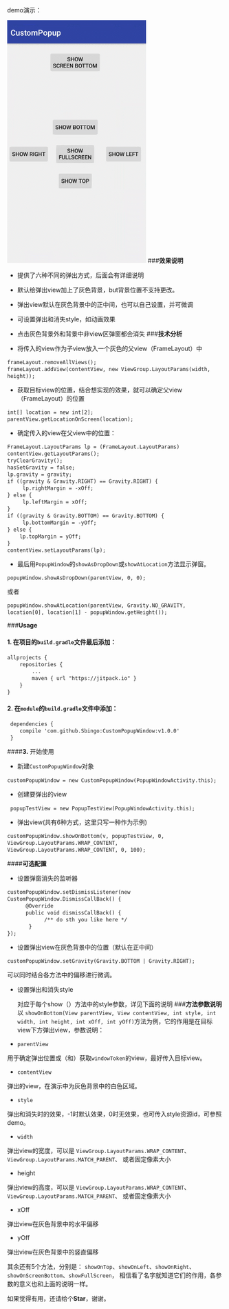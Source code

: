 demo演示：

![](https://github.com/Sbingo/CustomPopupWindow/raw/master/gif/custom_popup_window.gif) 
###**效果说明**

 - 提供了六种不同的弹出方式，后面会有详细说明

 - 默认给弹出view加上了灰色背景，but背景位置不支持更改。
 
 - 弹出view默认在灰色背景中的正中间，也可以自己设置，并可微调
 
 - 可设置弹出和消失style，如动画效果
 - 点击灰色背景外和背景中非view区弹窗都会消失
###**技术分析**

 - 将传入的view作为子view放入一个灰色的父view（FrameLayout）中

```
frameLayout.removeAllViews();
frameLayout.addView(contentView, new ViewGroup.LayoutParams(width, height));
```

 - 获取目标view的位置，结合想实现的效果，就可以确定父view（FrameLayout）的位置
 
```
int[] location = new int[2];
parentView.getLocationOnScreen(location);
```

 - 确定传入的view在父view中的位置：

```
FrameLayout.LayoutParams lp = (FrameLayout.LayoutParams) contentView.getLayoutParams();
tryClearGravity();
hasSetGravity = false;
lp.gravity = gravity;
if ((gravity & Gravity.RIGHT) == Gravity.RIGHT) {
     lp.rightMargin = -xOff;
} else {
     lp.leftMargin = xOff;
}
if ((gravity & Gravity.BOTTOM) == Gravity.BOTTOM) {
     lp.bottomMargin = -yOff;
} else {
    lp.topMargin = yOff;
}
contentView.setLayoutParams(lp);
```

 - 最后用`PopupWindow`的`showAsDropDown`或`showAtLocation`方法显示弹窗。
 
```
popupWindow.showAsDropDown(parentView, 0, 0);
```
或者

```
popupWindow.showAtLocation(parentView, Gravity.NO_GRAVITY, location[0], location[1] - popupWindow.getHeight());
```

###**Usage**

#### **1.**   在项目的`build.gradle`文件最后添加：

```
allprojects {
    repositories {
        ...
        maven { url "https://jitpack.io" }
    }
}
```
#### **2.** 在`module`的`build.gradle`文件中添加：

   

```
 dependencies {
    compile 'com.github.Sbingo:CustomPopupWindow:v1.0.0'
 }
```
####**3.** 开始使用

 - 新建`CustomPopupWindow`对象
 
  `customPopupWindow = new CustomPopupWindow(PopupWindowActivity.this);`
  
 - 创建要弹出的view
 
 ` popupTestView = new PopupTestView(PopupWindowActivity.this);`
 - 弹出view(共有6种方式，这里只写一种作为示例)
```
customPopupWindow.showOnBottom(v, popupTestView, 0, ViewGroup.LayoutParams.WRAP_CONTENT, ViewGroup.LayoutParams.WRAP_CONTENT, 0, 100);
```
####**可选配置**

 - 设置弹窗消失的监听器
 

```
customPopupWindow.setDismissListener(new CustomPopupWindow.DismissCallBack() {
      @Override
      public void dismissCallBack() {
            /** do sth you like here */
       }
});
```

  - 设置弹出view在灰色背景中的位置（默认在正中间）
  

```
customPopupWindow.setGravity(Gravity.BOTTOM | Gravity.RIGHT);
```
   可以同时结合各方法中的偏移进行微调。

 - 设置弹出和消失style

	对应于每个show（）方法中的style参数，详见下面的说明
###**方法参数说明**
以 `showOnBottom(View parentView, View contentView, int style, int width, int height, int xOff, int yOff)`方法为例，它的作用是在目标view下方弹出view，参数说明：

 - `parentView` 
 
  用于确定弹出位置或（和）获取`windowToken`的view，最好传入目标view。
  
 - `contentView` 
  
 弹出的view，在演示中为灰色背景中的白色区域。
 - `style ` 
 
 弹出和消失时的效果，-1时默认效果，0时无效果，也可传入style资源id，可参照demo。
 
 - `width` 
 
 弹出view的宽度，可以是
 `ViewGroup.LayoutParams.WRAP_CONTENT`、
 `ViewGroup.LayoutParams.MATCH_PARENT`、
或者固定像素大小

 - height
 
  弹出view的高度，可以是
 `ViewGroup.LayoutParams.WRAP_CONTENT`、
 `ViewGroup.LayoutParams.MATCH_PARENT`、
或者固定像素大小

 - xOff
 
 弹出view在灰色背景中的水平偏移
 - yOff
 
 弹出view在灰色背景中的竖直偏移

其余还有5个方法，分别是：
`showOnTop`、`showOnLeft`、`showOnRight`、`showOnScreenBottom`、`showFullScreen`，
相信看了名字就知道它们的作用，各参数的意义也和上面的说明一样。

如果觉得有用，还请给个**Star**，谢谢。
